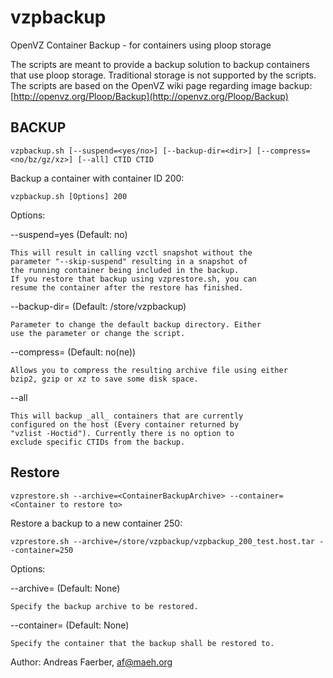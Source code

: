 vzpbackup
=========

OpenVZ Container Backup - for containers using ploop storage

The scripts are meant to provide a backup solution to backup
containers that use ploop storage. Traditional storage is
not supported by the scripts. The scripts are based on the
OpenVZ wiki page regarding image backup:
[http://openvz.org/Ploop/Backup](http://openvz.org/Ploop/Backup)

## BACKUP

    vzpbackup.sh [--suspend=<yes/no>] [--backup-dir=<dir>] [--compress=<no/bz/gz/xz>] [--all] CTID CTID

Backup a container with container ID 200:

    vzpbackup.sh [Options] 200

Options:

--suspend=yes (Default: no)

	This will result in calling vzctl snapshot without the
	parameter "--skip-suspend" resulting in a snapshot of
	the running container being included in the backup.
	If you restore that backup using vzprestore.sh, you can
	resume the container after the restore has finished.

--backup-dir=<Directory> (Default: /store/vzpbackup)

	Parameter to change the default backup directory. Either
	use the parameter or change the script.

--compress=<Compression> (Default: no(ne))

    Allows you to compress the resulting archive file using either
    bzip2, gzip or xz to save some disk space.

--all

	This will backup _all_ containers that are currently
	configured on the host (Every container returned by
	"vzlist -Hoctid"). Currently there is no option to
	exclude specific CTIDs from the backup.

## Restore

    vzprestore.sh --archive=<ContainerBackupArchive> --container=<Container to restore to>

Restore a backup to a new container 250:

    vzprestore.sh --archive=/store/vzpbackup/vzpbackup_200_test.host.tar --container=250

Options:

--archive=<PathToBackupArchive> (Default: None)

	Specify the backup archive to be restored.

--container=<ContainerID> (Default: None)

	Specify the container that the backup shall be restored to.



Author: Andreas Faerber, af@maeh.org
